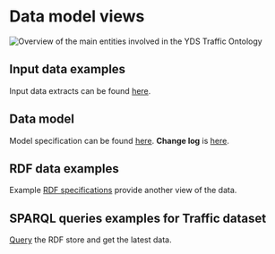 # Data model views
![Overview of the main entities involved in the YDS Traffic Ontology](https://dl.dropboxusercontent.com/u/4447272/Traffic.png)

## Input data examples
Input data extracts can be found [here](https://github.com/YourDataStories/ontology/blob/master/Traffic/Input%20Data%20Examples.md).

## Data model
Model specification can be found [here](https://github.com/YourDataStories/ontology/blob/master/Traffic/traffic.owl).
**Change log** is [here](https://github.com/YourDataStories/ontology/blob/master/Traffic/CHANGELOG.md).

## RDF data examples
Example [RDF specifications](https://github.com/YourDataStories/ontology/blob/master/Traffic/RDF%20Data%20Example.md) provide another view of the data.
## SPARQL queries examples for Traffic dataset
[Query](https://github.com/YourDataStories/ontology/blob/master/Traffic/SPARQL%20queries.md) the RDF store and get the latest data.


